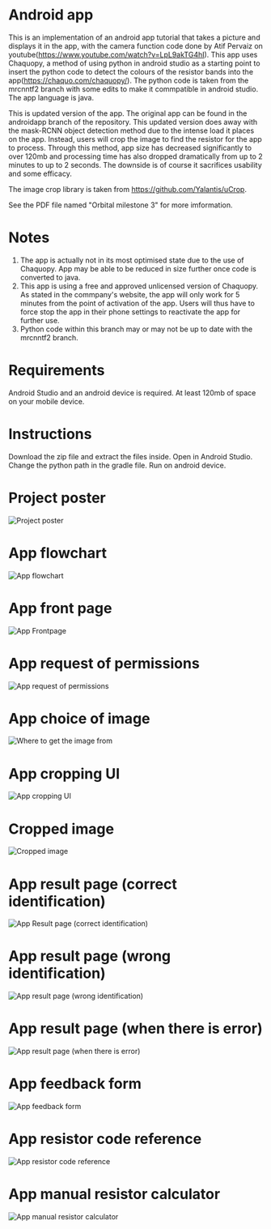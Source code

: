 # Android app

This is an implementation of an android app tutorial that takes a picture and displays it in the app, with the camera function code done by Atif Pervaiz on youtube(https://www.youtube.com/watch?v=LpL9akTG4hI). This app uses Chaquopy, a method of using python in android studio as a starting point to insert the python code to detect the colours of the resistor bands into the app(https://chaquo.com/chaquopy/). The python code is taken from the mrcnntf2 branch with some edits to make it commpatible in android studio. The app language is java. 

This is updated version of the app. The original app can be found in the androidapp branch of the repository. This updated version does away with the mask-RCNN object detection method due to the intense load it places on the app. Instead, users will crop the image to find the resistor for the app to process. Through this method, app size has decreased significantly to over 120mb and processing time has also dropped dramatically from up to 2 minutes to up to 2 seconds. The downside is of course it sacrifices usability and some efficacy.

The image crop library is taken from https://github.com/Yalantis/uCrop.

See the PDF file named "Orbital milestone 3" for more imformation.

# Notes

1. The app is actually not in its most optimised state due to the use of Chaquopy. App may be able to be reduced in size further once code is converted to java. 
2. This app is using a free  and approved unlicensed version of Chaquopy. As stated in the commpany's website, the app will only work for 5 minutes from the point of activation of the app. Users will thus have to force stop the app in their phone settings to reactivate the app for further use.
3. Python code within this branch may or may not be up to date with the mrcnntf2 branch.

# Requirements

Android Studio and an android device is required. At least 120mb of space on your mobile device.

# Instructions

Download the zip file and extract the files inside. Open in Android Studio. Change the python path in the gradle file. Run on android device.

# Project poster
![Project poster](assets/presentation_poster.png)

# App flowchart

![App flowchart](assets/app_flowchart.png)

# App front page
![App Frontpage](assets/homepage.jpeg)

# App request of permissions
![App request of permissions](assets/requestingpermissions.jpeg)

# App choice of image
![Where to get the image from](assets/wheretogetimage.jpeg)

# App cropping UI
![App cropping UI](assets/croppingpage.jpeg)

# Cropped image
![Cropped image](assets/croppedimage.jpeg)

# App result page (correct identification)
![App Result page (correct identification)](assets/correctresult.jpeg)

# App result page (wrong identification)
![App result page (wrong identification)](assets/wrongresult.jpeg)

# App result page (when there is error)
![App result page (when there is error)](assets/detectionerror.jpeg)

# App feedback form
![App feedback form](assets/feedbackform.jpeg)

# App resistor code reference
![App resistor code reference](assets/resistorcode.jpeg)

# App manual resistor calculator
![App manual resistor calculator](assets/manual.jpeg)

